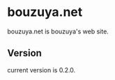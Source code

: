 bouzuya.net
==============================================================================

bouzuya.net is bouzuya's web site.

Version
------------------------------------------------------------------------------

current version is 0.2.0.


